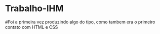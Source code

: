 # Trabalho-IHM
#Foi a primeira vez produzindo algo do tipo, como tambem era o primeiro contato com HTML e CSS